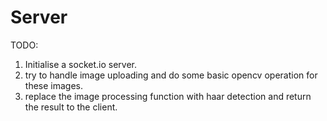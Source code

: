 # Server

TODO:

1. Initialise a socket.io server.
2. try to handle image uploading and do some basic opencv operation for these images.
3. replace the image processing function with haar detection and return the result to the client.